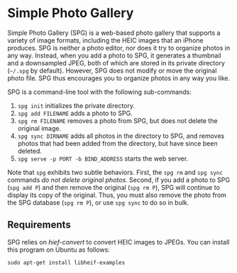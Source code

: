 Simple Photo Gallery
====================

Simple Photo Gallery (SPG) is a web-based photo gallery that supports a variety
of image formats, including the HEIC images that an iPhone produces. SPG is
neither a photo editor, nor does it try to organize photos in any way. Instead,
when you add a photo to SPG, it generates a thumbnail and a downsampled JPEG,
both of which are stored in its private directory (`~/.spg` by default).
However, SPG does not modify or move the original photo file. SPG thus
encourages you to organize photos in any way you like.

SPG is a command-line tool with the following sub-commands:

1. `spg init` initializes the private directory.
2. `spg add FILENAME` adds a photo to SPG.
3. `spg rm FILENAME` removes a photo from SPG, but does not delete the original
   image.
4. `spg sync DIRNAME` adds all photos in the directory to SPG, and removes photos
   that had been added from the directory, but have since been deleted.
5. `spg serve -p PORT -b BIND_ADDRESS` starts the web server.

Note that `spg` exhibits two subtle behaviors. First, the `spg rm` and 
`spg sync` commands *do not delete original photos*. Second, if you add a photo
to SPG (`spg add P`) and then remove the original (`spg rm P`), SPG will
continue to display its copy of the original. Thus, you must also remove the
photo from the SPG database (`spg rm P`), or use `spg sync` to do so in bulk.

Requirements
------------

SPG relies on *hief-convert* to convert HEIC images to JPEGs. You can install
this program on Ubuntu as follows:

```
sudo apt-get install libheif-examples
```
